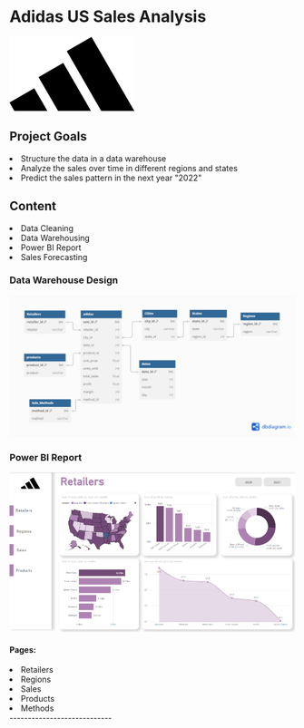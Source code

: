 # Adidas US Sales Analysis
<img src='adidas.png'>

## Project Goals
<li>Structure the data in a data warehouse</li>
<li>Analyze the sales over time in different regions and states</li>
<li>Predict the sales pattern in the next year "2022"</li>

## Content
<li>Data Cleaning</li>
<li>Data Warehousing</li>
<li>Power BI Report</li>
<li>Sales Forecasting</li>

### Data Warehouse Design
<img src='dwh.png'>

### Power BI Report
<img src='screen.png'>

#### Pages:
<li>Retailers</li>
<li>Regions</li>
<li>Sales</li>
<li>Products</li>
<li>Methods</li>
----------------------------

